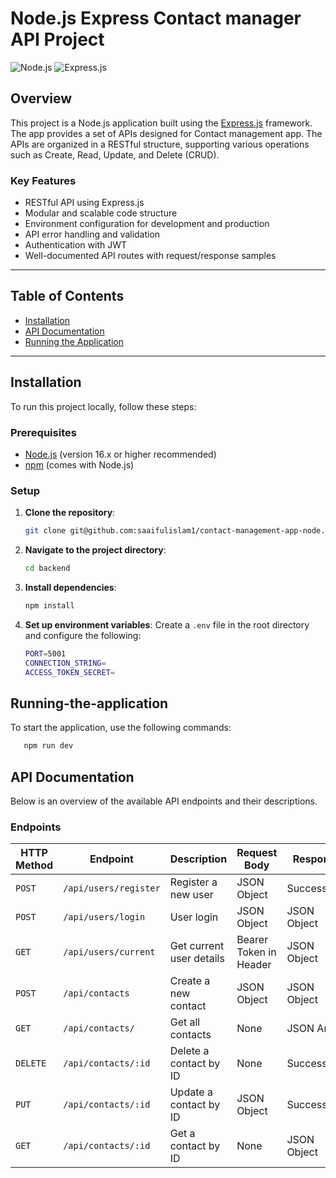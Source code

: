 # Node.js Express Contact manager API Project

![Node.js](https://img.shields.io/badge/Node.js-v16.13.1-green)
![Express.js](https://img.shields.io/badge/Express-v4.17.1-blue)

## Overview

This project is a Node.js application built using the [Express.js](https://expressjs.com/) framework. The app provides a set of APIs designed for Contact management app. The APIs are organized in a RESTful structure, supporting various operations such as Create, Read, Update, and Delete (CRUD).

### Key Features

- RESTful API using Express.js
- Modular and scalable code structure
- Environment configuration for development and production
- API error handling and validation
-  Authentication with JWT 
- Well-documented API routes with request/response samples

---

## Table of Contents

- [Installation](#installation)
- [API Documentation](#api-documentation)
- [Running the Application](#running-the-application)


---

## Installation

To run this project locally, follow these steps:

### Prerequisites

- [Node.js](https://nodejs.org/) (version 16.x or higher recommended)
- [npm](https://www.npmjs.com/) (comes with Node.js)

### Setup

1. **Clone the repository**:
    ```bash
    git clone git@github.com:saaifulislam1/contact-management-app-node.git
    ```

2. **Navigate to the project directory**:
    ```bash
    cd backend
    ```

3. **Install dependencies**:
    ```bash
    npm install
    ```

4. **Set up environment variables**:
   Create a `.env` file in the root directory and configure the following:
   
   ```bash
   PORT=5001
   CONNECTION_STRING=
   ACCESS_TOKEN_SECRET=

## Running-the-application
To start the application, use the following commands:
 ```bash
    npm run dev

 ```

## API Documentation

Below is an overview of the available API endpoints and their descriptions.

### Endpoints

| HTTP Method | Endpoint               | Description               | Request Body            | Response        |
|-------------|------------------------|---------------------------|-------------------------|-----------------|
| `POST`      | `/api/users/register`  | Register a new user       | JSON Object             | Success/Fail    |
| `POST`      | `/api/users/login`     | User login                | JSON Object             | JSON Object     |
| `GET`       | `/api/users/current`   | Get current user details  | Bearer Token in Header  | JSON Object     |
| `POST`      | `/api/contacts`        | Create a new contact      | JSON Object             | JSON Object     |
| `GET`       | `/api/contacts/`       | Get all contacts          | None                    | JSON Array      |
| `DELETE`    | `/api/contacts/:id`    | Delete a contact by ID    | None                    | Success/Fail    |
| `PUT`       | `/api/contacts/:id`    | Update a contact by ID    | JSON Object             | Success/Fail    |
| `GET`       | `/api/contacts/:id`    | Get a contact by ID       | None                    | JSON Object     |



